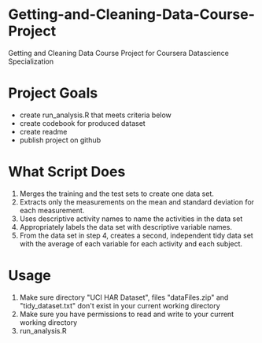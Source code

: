 # Getting-and-Cleaning-Data-Course-Project
Getting and Cleaning Data Course Project for Coursera Datascience Specialization

# Project Goals
* create run_analysis.R that meets criteria below
* create codebook for produced dataset
* create readme
* publish project on github

# What Script Does
1. Merges the training and the test sets to create one data set.
2. Extracts only the measurements on the mean and standard deviation for each measurement.
3. Uses descriptive activity names to name the activities in the data set
4. Appropriately labels the data set with descriptive variable names.
5. From the data set in step 4, creates a second, independent tidy data set with the average of each variable for each activity and each subject.

# Usage 
1. Make sure directory "UCI HAR Dataset", files "dataFiles.zip" and "tidy_dataset.txt" don't exist in your current working directory
2. Make sure you have permissions to read and write to your current working directory
3. run_analysis.R
